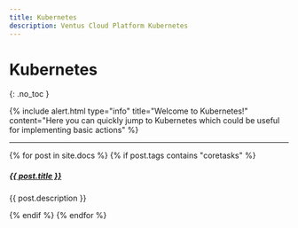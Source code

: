 ```yaml
---
title: Kubernetes
description: Ventus Cloud Platform Kubernetes
---
```


# Kubernetes
{: .no_toc }

{% include alert.html type="info" title="Welcome to Kubernetes!" content="Here you can quickly jump to Kubernetes which could be useful for implementing basic actions" %}


<div class="section-index">
    <hr class="panel-line">
    {% for post in site.docs  %}        
    {% if post.tags contains "coretasks" %}
    <div class="entry">
    <h5><a href="{{ post.url | prepend: site.baseurl }}">{{ post.title }}</a></h5>
    <p>{{ post.description }}</p>
    </div>
    {% endif %}
    {% endfor %}
</div>